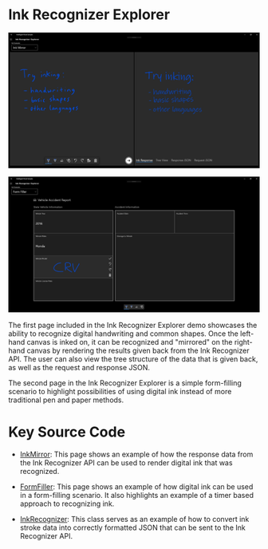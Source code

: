 # Ink Recognizer Explorer

![alt text](https://github.com/Microsoft/Cognitive-Samples-IntelligentKiosk/blob/master/Documentation/InkRecognizerExplorerInkMirror.png "Ink Recognizer Explorer Ink Mirror")

![alt text](https://github.com/Microsoft/Cognitive-Samples-IntelligentKiosk/blob/master/Documentation/InkRecognizerExplorerFormFiller.png "Ink Recognizer Explorer Form Filler")

The first page included in the Ink Recognizer Explorer demo showcases the ability to recognize digital handwriting and common shapes. Once the left-hand canvas is inked on, it can be recognized and "mirrored" on the right-hand canvas by rendering the results given back from the Ink Recognizer API. The user can also view the tree structure of the data that is given back, as well as the request and response JSON.

The second page in the Ink Recognizer Explorer is a simple form-filling scenario to highlight possibilities of using digital ink instead of more traditional pen and paper methods.

# Key Source Code

* [InkMirror](../Kiosk/Views/InkRecognizerExplorer/InkMirror.xaml.cs): This page shows an example of how the response data from the Ink Recognizer API can be used to render digital ink that was recognized.

* [FormFiller](../Kiosk/Views/InkRecognizerExplorer/FormFiller.xaml.cs): This page shows an example of how digital ink can be used in a form-filling scenario. It also highlights an example of a timer based approach to recognizing ink.

* [InkRecognizer](../Kiosk/ServiceHelpers/InkRecognizer.cs): This class serves as an example of how to convert ink stroke data into correctly formatted JSON that can be sent to the Ink Recognizer API.